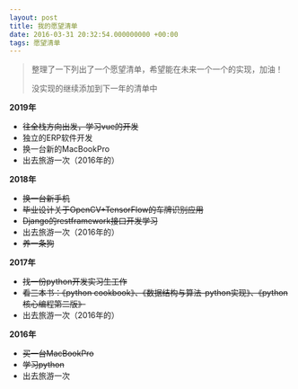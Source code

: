 ```yaml
---
layout: post
title: 我的愿望清单
date: 2016-03-31 20:32:54.000000000 +00:00
tags: 愿望清单
---
```


> 整理了一下列出了一个愿望清单，希望能在未来一个一个的实现，加油！
> 
> 没实现的继续添加到下一年的清单中
 

**2019年**

* ~~往全栈方向出发，学习vue的开发~~
* 独立的ERP软件开发
* 换一台新的MacBookPro
* 出去旅游一次（2016年的）

**2018年**

* ~~换一台新手机~~
* ~~毕业设计关于OpenCV+TensorFlow的车牌识别应用~~
* ~~Django的restframework接口开发学习~~
* 出去旅游一次（2016年的）
* ~~养一条狗~~

**2017年**

* ~~找一份python开发实习生工作~~
* ~~看三本书：《python cookbook》、《数据结构与算法-python实现》、《python核心编程第二版》~~
* 出去旅游一次（2016年的）

**2016年**

* ~~买一台MacBookPro~~
* ~~学习python~~
* 出去旅游一次